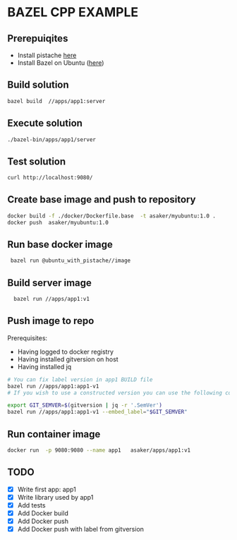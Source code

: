 # BAZEL CPP EXAMPLE

## Prerepuiqites
- Install pistache [here](http://pistache.io/quickstart#installing-pistache)
- Install Bazel on Ubuntu ([here](https://docs.bazel.build/versions/master/install-ubuntu.html))


## Build solution
```bash
bazel build  //apps/app1:server
``` 

## Execute solution
```bash
./bazel-bin/apps/app1/server
``` 

## Test solution
```bash
curl http://localhost:9080/
``` 
## Create base image and push to repository
```bash
docker build -f ./docker/Dockerfile.base  -t asaker/myubuntu:1.0 .
docker push  asaker/myubuntu:1.0  
```
## Run base docker image
```bash
 bazel run @ubuntu_with_pistache//image
```
## Build server image
```bash
  bazel run //apps/app1:v1
```
## Push image to repo
Prerequisites: 
- Having logged to docker registry
- Having installed gitversion on host
- Having installed jq

```bash
# You can fix label version in app1 BUILD file
bazel run //apps/app1:app1-v1
# If you wish to use a constructed version you can use the following command

export GIT_SEMVER=$(gitversion | jq -r '.SemVer')
bazel run //apps/app1:app1-v1 --embed_label="$GIT_SEMVER"
```


## Run container image
```bash
docker run  -p 9080:9080 --name app1   asaker/apps/app1:v1
```

## TODO
- [x] Write first app: app1
- [x] Write library used by app1  
- [x] Add tests  
- [x] Add Docker build
- [x] Add Docker push 
- [x] Add Docker push with label from gitversion 